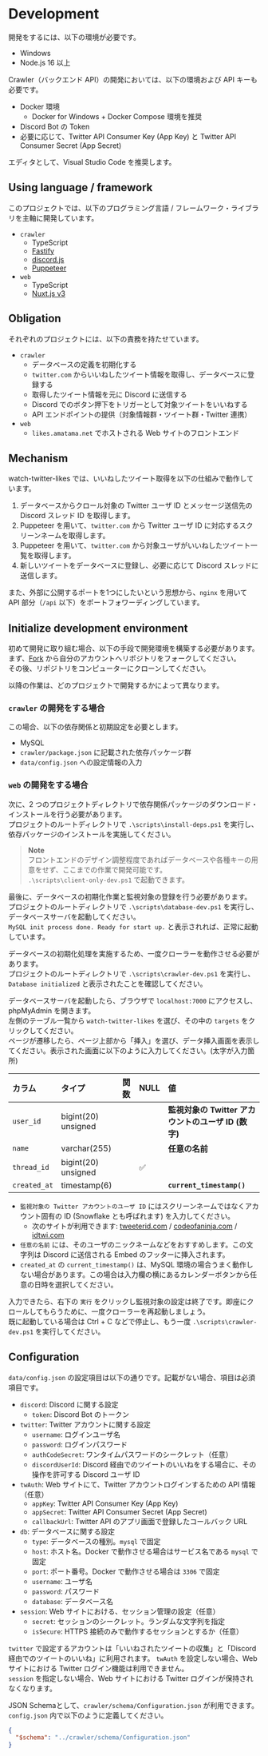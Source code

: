 # Development

開発をするには、以下の環境が必要です。

- Windows
- Node.js 16 以上

Crawler（バックエンド API）の開発においては、以下の環境および API キーも必要です。

- Docker 環境
  - Docker for Windows + Docker Compose 環境を推奨
- Discord Bot の Token
- 必要に応じて、Twitter API Consumer Key (App Key) と Twitter API Consumer Secret (App Secret)

エディタとして、Visual Studio Code を推奨します。

## Using language / framework

このプロジェクトでは、以下のプログラミング言語 / フレームワーク・ライブラリを主軸に開発しています。

- `crawler`
  - TypeScript
  - [Fastify](https://www.fastify.io)
  - [discord.js](https://discord.js.org)
  - [Puppeteer](https://pptr.dev/)
- `web`
  - TypeScript
  - [Nuxt.js v3](https://nuxt.com)

## Obligation

それぞれのプロジェクトには、以下の責務を持たせています。

- `crawler`
  - データベースの定義を初期化する
  - `twitter.com` からいいねしたツイート情報を取得し、データベースに登録する
  - 取得したツイート情報を元に Discord に送信する
  - Discord でのボタン押下をトリガーとして対象ツイートをいいねする
  - API エンドポイントの提供（対象情報群・ツイート群・Twitter 連携）
- `web`
  - `likes.amatama.net` でホストされる Web サイトのフロントエンド

## Mechanism

watch-twitter-likes では、いいねしたツイート取得を以下の仕組みで動作しています。

1. データベースからクロール対象の Twitter ユーザ ID とメッセージ送信先の Discord スレッド ID を取得します。
2. Puppeteer を用いて、`twitter.com` から Twitter ユーザ ID に対応するスクリーンネームを取得します。
3. Puppeteer を用いて、`twitter.com` から対象ユーザがいいねしたツイート一覧を取得します。
4. 新しいツイートをデータベースに登録し、必要に応じて Discord スレッドに送信します。

また、外部に公開するポートを1つにしたいという思想から、`nginx` を用いて API 部分（`/api` 以下）をポートフォワーディングしています。

## Initialize development environment

初めて開発に取り組む場合、以下の手段で開発環境を構築する必要があります。
まず、[Fork](https://github.com/tomacheese/watch-twitter-likes/fork) から自分のアカウントへリポジトリをフォークしてください。  
その後、リポジトリをコンピューターにクローンしてください。

以降の作業は、どのプロジェクトで開発するかによって異なります。

### `crawler` の開発をする場合

この場合、以下の依存関係と初期設定を必要とします。

- MySQL
- `crawler/package.json` に記載された依存パッケージ群
- `data/config.json` への設定情報の入力

### `web` の開発をする場合

次に、2 つのプロジェクトディレクトリで依存関係パッケージのダウンロード・インストールを行う必要があります。  
プロジェクトのルートディレクトリで `.\scripts\install-deps.ps1` を実行し、依存パッケージのインストールを実施してください。

> **Note**  
> フロントエンドのデザイン調整程度であればデータベースや各種キーの用意をせず、ここまでの作業で開発可能です。  
> `.\scripts\client-only-dev.ps1` で起動できます。

最後に、データベースの初期化作業と監視対象の登録を行う必要があります。  
プロジェクトのルートディレクトリで `.\scripts\database-dev.ps1` を実行し、データベースサーバを起動してください。  
`MySQL init process done. Ready for start up.` と表示されれば、正常に起動しています。

データベースの初期化処理を実施するため、一度クローラーを動作させる必要があります。  
プロジェクトのルートディレクトリで `.\scripts\crawler-dev.ps1` を実行し、`Database initialized` と表示されたことを確認してください。

データベースサーバを起動したら、ブラウザで `localhost:7000` にアクセスし、phpMyAdmin を開きます。  
左側のテーブル一覧から `watch-twitter-likes` を選び、その中の `targets` をクリックしてください。  
ページが遷移したら、ページ上部から「挿入」を選び、データ挿入画面を表示してください。表示された画面に以下のように入力してください。(太字が入力箇所)

| カラム       | タイプ              | 関数 | NULL | 値                                                    |
| :----------- | :------------------ | :--- | :--- | :---------------------------------------------------- |
| `user_id`    | bigint(20) unsigned |      |      | **監視対象の Twitter アカウントのユーザ ID (数字)** |
| `name`       | varchar(255)        |      |      | **任意の名前**                                        |
| `thread_id`  | bigint(20) unsigned |      | ✅    |                                                       |
| `created_at` | timestamp(6)        |      |      | **`current_timestamp()`**                             |

- `監視対象の Twitter アカウントのユーザ ID` にはスクリーンネームではなくアカウント固有の ID (Snowflake とも呼ばれます) を入力してください。
  - 次のサイトが利用できます: [tweeterid.com](https://tweeterid.com/) / [codeofaninja.com](https://www.codeofaninja.com/tools/find-twitter-id/) / [idtwi.com](https://idtwi.com/)
- `任意の名前` には、そのユーザのニックネームなどをおすすめします。この文字列は Discord に送信される Embed のフッターに挿入されます。
- `created_at` の `current_timestamp()` は、MySQL 環境の場合うまく動作しない場合があります。この場合は入力欄の横にあるカレンダーボタンから任意の日時を選択してください。

入力できたら、右下の `実行` をクリックし監視対象の設定は終了です。即座にクロールしてもらうために、一度クローラーを再起動しましょう。  
既に起動している場合は Ctrl + C などで停止し、もう一度 `.\scripts\crawler-dev.ps1` を実行してください。

## Configuration

`data/config.json` の設定項目は以下の通りです。記載がない場合、項目は必須項目です。

- `discord`: Discord に関する設定
  - `token`: Discord Bot のトークン
- `twitter`: Twitter アカウントに関する設定
  - `username`: ログインユーザ名
  - `password`: ログインパスワード
  - `authCodeSecret`: ワンタイムパスワードのシークレット（任意）
  - `discordUserId`: Discord 経由でのツイートのいいねをする場合に、その操作を許可する Discord ユーザ ID
- `twAuth`: Web サイトにて、Twitter アカウントログインするための API 情報（任意）
  - `appKey`: Twitter API Consumer Key (App Key)
  - `appSecret`: Twitter API Consumer Secret (App Secret)
  - `callbackUrl`: Twitter API のアプリ画面で登録したコールバック URL
- `db`: データベースに関する設定
  - `type`: データベースの種別。`mysql` で固定
  - `host`: ホスト名。Docker で動作させる場合はサービス名である `mysql` で固定
  - `port`: ポート番号。Docker で動作させる場合は `3306` で固定
  - `username`: ユーザ名
  - `password`: パスワード
  - `database`: データベース名
- `session`: Web サイトにおける、セッション管理の設定（任意）
  - `secret`: セッションのシークレット。ランダムな文字列を指定
  - `isSecure`: HTTPS 接続のみで動作するセッションとするか（任意）

`twitter` で設定するアカウントは「いいねされたツイートの収集」と「Discord 経由でのツイートのいいね」に利用されます。
`twAuth` を設定しない場合、Web サイトにおける Twitter ログイン機能は利用できません。  
`session` を指定しない場合、Web サイトにおける Twitter ログインが保持されなくなります。

JSON Schemaとして、`crawler/schema/Configuration.json` が利用できます。`config.json` 内で以下のように定義してください。  

```json
{
  "$schema": "../crawler/schema/Configuration.json"
}
```
